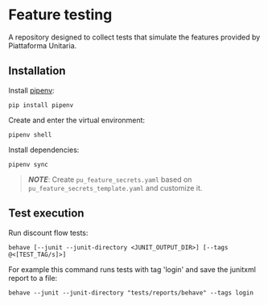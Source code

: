 # Feature testing
A repository designed to collect tests that simulate the features provided by Piattaforma Unitaria.

## Installation
Install [pipenv](https://pipenv.pypa.io/en/latest/):

```
pip install pipenv
```

Create and enter the virtual environment:

```commandline
pipenv shell
```

Install dependencies:

```commandline
pipenv sync
```

> **_NOTE_**: Create `pu_feature_secrets.yaml` based on `pu_feature_secrets_template.yaml` and customize it.

## Test execution
Run discount flow tests:

```commandline
behave [--junit --junit-directory <JUNIT_OUTPUT_DIR>] [--tags @<[TEST_TAG/s]>]
```

For example this command runs tests with tag 'login' and save the junitxml report to a file:

```commandline
behave --junit --junit-directory "tests/reports/behave" --tags login
```
